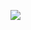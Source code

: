 
![](https://cdnb.artstation.com/p/assets/images/images/017/432/359/original/alex-ray-efo9odi.gif?1555967938)
